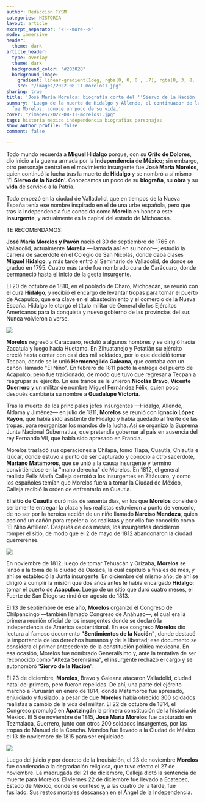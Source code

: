 ```yaml
---
author: Redacción TYSM
categories: HISTORIA
layout: article
excerpt_separator: "<!--more-->"
mode: immersive
header:
  theme: dark
article_header:
  type: overlay
  theme: dark
  background_color: "#203028"
  background_image:
    gradient: linear-gradient(1deg, rgba(0, 0, 0 , .7), rgba(8, 3, 8, .9))
    src: "/images/2022-08-11-morelos1.jpg"
sharing: true
title: 'José María Morelos: biografía corta del ''Siervo de la Nación'''
summary: 'Luego de la muerte de Hidalgo y Allende, el continuador de la lucha independentista
  fue Morelos: conoce un poco de su vida…'
cover: "/images/2022-08-11-morelos1.jpg"
tags: historia mexico independencia biografias personajes
show_author_profile: false
comment: false

---
```

Todo mundo recuerda a **Miguel Hidalgo** porque, con su **Grito de Dolores**, dio inicio a la guerra armada por la **Independencia** de **México**; sin embargo, otro personaje central en el movimiento insurgente fue **José María Morelos**, quien continuó la lucha tras la muerte de **Hidalgo** y se nombró a sí mismo 'El **Siervo de la Nación**'. Conozcamos un poco de su **biografía**, su **obra** y su **vida** de servicio a la Patria.

Todo empezó en la ciudad de Valladolid, que en tiempos de la Nueva España tenía ese nombre inspirado en el de una urbe española, pero que tras la Independencia fue conocida como **Morelia** en honor a este **insurgente**, y actualmente es la capital del estado de Michoacán.

TE RECOMENDAMOS:

**José María Morelos y Pavón** nació el 30 de septiembre de 1765 en Valladolid, actualmente **Morelia** —llamada así en su honor—; estudió la carrera de sacerdote en el Colegio de San Nicolás, donde daba clases **Miguel Hidalgo**, y más tarde entró al Seminario de Valladolid, de donde se graduó en 1795. Cuatro más tarde fue nombrado cura de Carácuaro, donde permaneció hasta el inicio de la gesta insurgente.

El 20 de octubre de 1810, en el poblado de Charo, Michoacán, se reunió con el cura **Hidalgo**, y recibió el encargo de levantar tropas para tomar el puerto de Acapulco, que era clave en el abastecimiento y el comercio de la Nueva España. Hidalgo le otorgó el título militar de General de los Ejércitos Americanos para la conquista y nuevo gobierno de las provincias del sur. Nunca volvieron a verse.

![](https://upload.wikimedia.org/wikipedia/commons/e/e3/Retrato_de_Morelos%2C_1813.png)

**Morelos** regresó a Carácuaro, reclutó a algunos hombres y se dirigió hacia Zacatula y luego hacia Huetamo. En Zihuatanejo y Petatlán su ejército creció hasta contar con casi dos mil soldados, por lo que decidió tomar Tecpan, donde se le unió **Hermenegildo** **Galeana**, que contaba con un cañón llamado "El Niño". En febrero de 1811 pactó la entrega del puerto de Acapulco, pero fue traicionado, de modo que tuvo que regresar a Tecpan a reagrupar su ejército. En ese trance se le unieron **Nicolás Bravo**, **Vicente Guerrero** y un militar de nombre Miguel Fernández Félix, quien poco después cambiaría su nombre a **Guadalupe Victoria**.

Tras la muerte de los principales jefes insurgentes —Hidalgo, Allende, Aldama y Jiménez— en julio de 1811, **Morelos** se reunió con **Ignacio López Rayón**, que había sido asistente de Hidalgo y había quedado al frente de las tropas, para reorganizar los mandos de la lucha. Así se organizó la Suprema Junta Nacional Gubernativa, que pretendía gobernar al país en ausencia del rey Fernando VII, que había sido apresado en Francia.

Morelos trasladó sus operaciones a Chilapa, tomó Tlapa, Cuautla, Chiautla e Izúcar, donde estuvo a punto de ser capturado y conoció a otro sacerdote, **Mariano Matamoros**, que se unió a la causa insurgente y terminó convirtiéndose en la "mano derecha" de Morelos. En 1812, el general realista Félix María Calleja derrotó a los insurgentes en Zitácuaro, y como los españoles temían que Morelos fuera a tomar la Ciudad de México, Calleja recibió la orden de enfrentarlo en Cuautla.

El **sitio de Cuautla** duró más de sesenta días, en los que **Morelos** consideró seriamente entregar la plaza y los realistas estuvieron a punto de vencerlo, de no ser por la heroica acción de un niño llamado **Narciso Mendoza**, quien accionó un cañón para repeler a los realistas y por ello fue conocido como 'El Niño Artillero'. Después de dos meses, los insurgentes decidieron romper el sitio, de modo que el 2 de mayo de 1812 abandonaron la ciudad guerrerense.

![](https://upload.wikimedia.org/wikipedia/commons/2/25/Mexico.JoseMariaMorelos.01.jpg)

En noviembre de 1812, luego de tomar Tehuacán y Orizaba, **Morelos** se lanzó a la toma de la ciudad de Oaxaca, la cual capituló a finales de mes, y ahí se estableció la Junta insurgente.  En diciembre del mismo año, de ahí se dirigió a cumplir la misión que dos años antes le había encargado **Hidalgo**: tomar el puerto de **Acapulco**. Luego de un sitio que duró cuatro meses, el Fuerte de San Diego se rindió en agosto de 1813.

El 13 de septiembre de ese año, **Morelos** organizó el Congreso de Chilpancingo —también llamado Congreso de Anáhuac—, el cual era la primera reunión oficial de los insurgentes donde se declaró la independencia de América septentrional. En ese congreso **Morelos** dio lectura al famoso documento **"Sentimientos de la Nación"**, donde destacó la importancia de los derechos humanos y de la libertad; ese documento se considera el primer antecedente de la constitución política mexicana. En esa ocasión, Morelos fue nombrado Generalísimo y, ante la tentativa de ser reconocido como "Alteza Serenísima", el insurgente rechazó el cargo y se autonombró '**Siervo de la Nación**'.

El 23 de diciembre, **Morelos**, Bravo y Galeana atacaron Valladolid, ciudad natal del primero, pero fueron repelidos. De ahí, una parte del ejército marchó a Puruarán en enero de 1814, donde Matamoros fue apresado, enjuiciado y fusilado, a pesar de que **Morelos** había ofrecido 300 soldados realistas a cambio de la vida del militar. El 22 de octubre de 1814, el Congreso promulgó en **Apatzingán** la primera constitución de la historia de México. El 5 de noviembre de 1815, **José María Morelos** fue capturado en Tezmalaca, Guerrero, junto con otros 200 soldados insurgentes, por las tropas de Manuel de la Concha. Morelos fue llevado a la Ciudad de México el 13 de noviembre de 1815 para ser enjuiciado. 

![](https://upload.wikimedia.org/wikipedia/commons/thumb/f/fc/Fusilamiento_Morelos.jpg/1024px-Fusilamiento_Morelos.jpg)

Luego del juicio y por decreto de la Inquisición, el 23 de noviembre **Morelos** fue condenado a la degradación religiosa, que tuvo efecto el 27 de noviembre. La madrugada del 21 de diciembre, Calleja dictó la sentencia de muerte para Morelos. El viernes 22 de diciembre fue llevado a Ecatepec, Estado de México, donde se confesó y, a las cuatro de la tarde, fue fusilado. Sus restos mortales descansan en el Ángel de la Independencia.